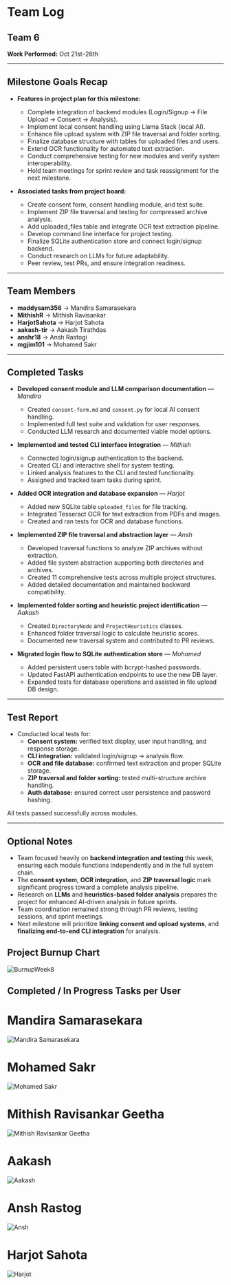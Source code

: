 # Team Log  

## Team 6  

**Work Performed:** Oct 21st–26th  

---

## Milestone Goals Recap  

- **Features in project plan for this milestone:**  
  - Complete integration of backend modules (Login/Signup → File Upload → Consent → Analysis).  
  - Implement local consent handling using Llama Stack (local AI).  
  - Enhance file upload system with ZIP file traversal and folder sorting.  
  - Finalize database structure with tables for uploaded files and users.  
  - Extend OCR functionality for automated text extraction.  
  - Conduct comprehensive testing for new modules and verify system interoperability.  
  - Hold team meetings for sprint review and task reassignment for the next milestone.  

- **Associated tasks from project board:**  
  - Create consent form, consent handling module, and test suite.  
  - Implement ZIP file traversal and testing for compressed archive analysis.  
  - Add uploaded_files table and integrate OCR text extraction pipeline.  
  - Develop command line interface for project testing.  
  - Finalize SQLite authentication store and connect login/signup backend.  
  - Conduct research on LLMs for future adaptability.  
  - Peer review, test PRs, and ensure integration readiness.  

---

## Team Members  

- **maddysam356** → Mandira Samarasekara  
- **MithishR** → Mithish Ravisankar  
- **HarjotSahota** → Harjot Sahota  
- **aakash-tir** → Aakash Tirathdas  
- **anshr18** → Ansh Rastogi  
- **mgjim101** → Mohamed Sakr  

---

## Completed Tasks  

- **Developed consent module and LLM comparison documentation** — *Mandira*  
  - Created `consent-form.md` and `consent.py` for local AI consent handling.  
  - Implemented full test suite and validation for user responses.  
  - Conducted LLM research and documented viable model options.  

- **Implemented and tested CLI interface integration** — *Mithish*  
  - Connected login/signup authentication to the backend.  
  - Created CLI and interactive shell for system testing.  
  - Linked analysis features to the CLI and tested functionality.  
  - Assigned and tracked team tasks during sprint.  

- **Added OCR integration and database expansion** — *Harjot*  
  - Added new SQLite table `uploaded_files` for file tracking.  
  - Integrated Tesseract OCR for text extraction from PDFs and images.  
  - Created and ran tests for OCR and database functions.  

- **Implemented ZIP file traversal and abstraction layer** — *Ansh*  
  - Developed traversal functions to analyze ZIP archives without extraction.  
  - Added file system abstraction supporting both directories and archives.  
  - Created 11 comprehensive tests across multiple project structures.  
  - Added detailed documentation and maintained backward compatibility.  

- **Implemented folder sorting and heuristic project identification** — *Aakash*  
  - Created `DirectoryNode` and `ProjectHeuristics` classes.  
  - Enhanced folder traversal logic to calculate heuristic scores.  
  - Documented new traversal system and contributed to PR reviews.  

- **Migrated login flow to SQLite authentication store** — *Mohamed*  
  - Added persistent users table with bcrypt-hashed passwords.  
  - Updated FastAPI authentication endpoints to use the new DB layer.  
  - Expanded tests for database operations and assisted in file upload DB design.  

---

## Test Report  

- Conducted local tests for:  
  - **Consent system:** verified text display, user input handling, and response storage.  
  - **CLI integration:** validated login/signup → analysis flow.  
  - **OCR and file database:** confirmed text extraction and proper SQLite storage.  
  - **ZIP traversal and folder sorting:** tested multi-structure archive handling.  
  - **Auth database:** ensured correct user persistence and password hashing.  

All tests passed successfully across modules.  

---

## Optional Notes  

- Team focused heavily on **backend integration and testing** this week, ensuring each module functions independently and in the full system chain.  
- The **consent system**, **OCR integration**, and **ZIP traversal logic** mark significant progress toward a complete analysis pipeline.  
- Research on **LLMs** and **heuristics-based folder analysis** prepares the project for enhanced AI-driven analysis in future sprints.  
- Team coordination remained strong through PR reviews, testing sessions, and sprint meetings.  
- Next milestone will prioritize **linking consent and upload systems**, and **finalizing end-to-end CLI integration** for analysis.  

## Project Burnup Chart  
![BurnupWeek8](Images/BurnupWeek8.png)  

## Completed / In Progress Tasks per User  

# Mandira Samarasekara  
![Mandira Samarasekara](Images/MandiraWeek8.png)  

# Mohamed Sakr  
![Mohamed Sakr](Images/MohomadWeek8.png)  

# Mithish Ravisankar Geetha  
![Mithish Ravisankar Geetha](Images/MithishWeek8.png)  

# Aakash  
![Aakash](Images/AakashWeek8.png)  

# Ansh Rastog
![Ansh](Images/AnshWeek8.png)  

# Harjot Sahota

![Harjot](Images/HarjotWeek8.png)
